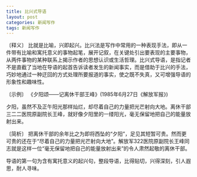 ```yaml
---
title: 比兴式导语
layout: post
categories: 新闻写作
tags: 新闻写作
---
```


〔释义〕 比就是比喻，兴即起兴。比兴法是写作中常用的一种表现手法，即从一件带有比喻和寓托意义的事物起笔，展开记叙，在关键处引出要表现的主要事物，从两件事物的某种联系上揭示作者的思想认识或生活哲理。比兴式导语，是指记者不是直截了当地在导语的起首告诉读者发生的新闻事实，而是借助于比兴的手法，巧妙地通过一种迂回的方式处理所要报道的事实，使之既不失真，又可增强导语的形象性和趣味性。

〔示例〕 《夕阳颂——记离休干部王峰》(1985年6月27日《解放军报》)

夕阳，虽然不及正午阳光那样灿烂，却尽着自己的力量把光芒射向大地。离休干部三二二医院原副院长王峰，就好像夕阳里的一缕阳光，毫无保留地把自己的能量放射出来。

〔简析〕 把离休干部的余年比之为即将西坠的“夕阳”，足见其短暂可贵。然而更可贵的还在于“尽着自己的力量把光芒射向大地”。解放军322医院原副院长王峰同志就是这样一位“毫无保留地把自己的能量放射出来”的令人肃然起敬的离休干部。

导语的第一句为含有寓托意义的起兴句，整段导语，比得贴切，兴得深刻，引人遐思，耐人寻味。 